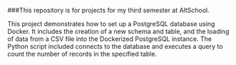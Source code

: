 ###This repository is for projects for my third semester at AltSchool.

This project demonstrates how to set up a PostgreSQL database using Docker. It includes the creation of a new schema and table, and the loading of data from a CSV file into the Dockerized PostgreSQL instance. The Python script included connects to the database and executes a query to count the number of records in the specified table.
